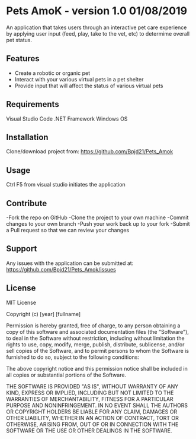 Pets AmoK - version 1.0 01/08/2019
==================================

An application that takes users through an interactive pet care experience by applying user input (feed, play, take to the vet, etc) to determime overall pet status.



Features
--------

- Create a robotic or organic pet
- Interact with your various virtual pets in a pet shelter
- Provide input that will affect the status of various virtual pets


Requirements
------------
Visual Studio Code
.NET Framework
Windows OS


Installation
------------

Clone/download project from: https://github.com/Bpjd21/Pets_Amok



Usage
-----

Ctrl F5 from visual studio initiates the application


Contribute
----------

-Fork the repo on GitHub
-Clone the project to your own machine
-Commit changes to your own branch
-Push your work back up to your fork
-Submit a Pull request so that we can review your changes


Support
-------

Any issues with the application can be submitted at: https://github.com/Bpjd21/Pets_Amok/issues


License
-------

MIT License

Copyright (c) [year] [fullname]

Permission is hereby granted, free of charge, to any person obtaining a copy
of this software and associated documentation files (the "Software"), to deal
in the Software without restriction, including without limitation the rights
to use, copy, modify, merge, publish, distribute, sublicense, and/or sell
copies of the Software, and to permit persons to whom the Software is
furnished to do so, subject to the following conditions:

The above copyright notice and this permission notice shall be included in all
copies or substantial portions of the Software.

THE SOFTWARE IS PROVIDED "AS IS", WITHOUT WARRANTY OF ANY KIND, EXPRESS OR
IMPLIED, INCLUDING BUT NOT LIMITED TO THE WARRANTIES OF MERCHANTABILITY,
FITNESS FOR A PARTICULAR PURPOSE AND NONINFRINGEMENT. IN NO EVENT SHALL THE
AUTHORS OR COPYRIGHT HOLDERS BE LIABLE FOR ANY CLAIM, DAMAGES OR OTHER
LIABILITY, WHETHER IN AN ACTION OF CONTRACT, TORT OR OTHERWISE, ARISING FROM,
OUT OF OR IN CONNECTION WITH THE SOFTWARE OR THE USE OR OTHER DEALINGS IN THE
SOFTWARE.
